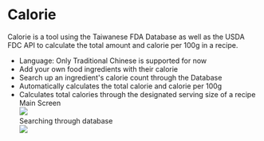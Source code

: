 # Calorie
Calorie is a tool using the Taiwanese FDA Database as well as the USDA FDC API to calculate the total amount and calorie per 100g in a recipe.
* Language: Only Traditional Chinese is supported for now
* Add your own food ingredients with their calorie
* Search up an ingredient's calorie count through the Database
* Automatically calculates the total calorie and calorie per 100g
* Calculates total calories through the designated serving size of a recipe <br />
Main Screen <br />
![](data\main_zhtw) <br />
Searching through database <br />
![](data\search_zhtw) <br />
